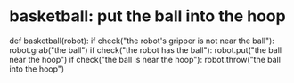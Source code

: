 # basketball: put the ball into the hoop
def basketball(robot):
    if check("the robot's gripper is not near the ball"):
        robot.grab("the ball")
    if check("the robot has the ball"):
        robot.put("the ball near the hoop")
    if check("the ball is near the hoop"):
        robot.throw("the ball into the hoop")